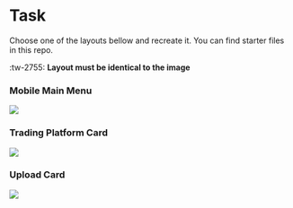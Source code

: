 # Task
Choose one of the layouts bellow and recreate it.
You can find starter files in this repo.

:tw-2755: **Layout must be identical to the image**
### Mobile Main Menu
![](https://reffmentor.s3.eu-central-1.amazonaws.com/menu.png)
### Trading Platform Card
![](https://reffmentor.s3.eu-central-1.amazonaws.com/btc.png)
### Upload Card
![](https://reffmentor.s3.eu-central-1.amazonaws.com/upload.png)
